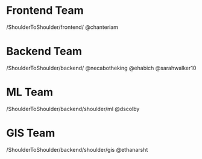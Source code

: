 # Frontend Team

/ShoulderToShoulder/frontend/ @chanteriam 

# Backend Team

/ShoulderToShoulder/backend/ @necabotheking @ehabich @sarahwalker10

# ML Team

/ShoulderToShoulder/backend/shoulder/ml @dscolby

# GIS Team

/ShoulderToShoulder/backend/shoulder/gis @ethanarsht